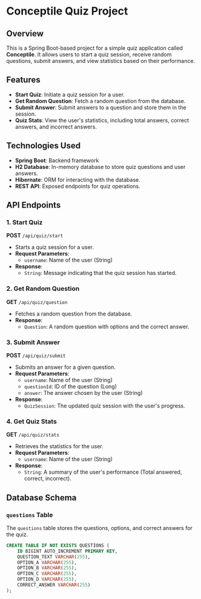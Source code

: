 # Conceptile Quiz Project

## Overview
This is a Spring Boot-based project for a simple quiz application called **Conceptile**. It allows users to start a quiz session, receive random questions, submit answers, and view statistics based on their performance.

## Features
- **Start Quiz**: Initiate a quiz session for a user.
- **Get Random Question**: Fetch a random question from the database.
- **Submit Answer**: Submit answers to a question and store them in the session.
- **Quiz Stats**: View the user's statistics, including total answers, correct answers, and incorrect answers.

## Technologies Used
- **Spring Boot**: Backend framework
- **H2 Database**: In-memory database to store quiz questions and user answers.
- **Hibernate**: ORM for interacting with the database.
- **REST API**: Exposed endpoints for quiz operations.

## API Endpoints

### 1. Start Quiz
**POST** `/api/quiz/start`
- Starts a quiz session for a user.
- **Request Parameters**:
  - `username`: Name of the user (String)
- **Response**:
  - `String`: Message indicating that the quiz session has started.

### 2. Get Random Question
**GET** `/api/quiz/question`
- Fetches a random question from the database.
- **Response**:
  - `Question`: A random question with options and the correct answer.

### 3. Submit Answer
**POST** `/api/quiz/submit`
- Submits an answer for a given question.
- **Request Parameters**:
  - `username`: Name of the user (String)
  - `questionId`: ID of the question (Long)
  - `answer`: The answer chosen by the user (String)
- **Response**:
  - `QuizSession`: The updated quiz session with the user's progress.

### 4. Get Quiz Stats
**GET** `/api/quiz/stats`
- Retrieves the statistics for the user.
- **Request Parameters**:
  - `username`: Name of the user (String)
- **Response**:
  - `String`: A summary of the user's performance (Total answered, correct, incorrect).

## Database Schema

### `questions` Table
The `questions` table stores the questions, options, and correct answers for the quiz.

```sql
CREATE TABLE IF NOT EXISTS QUESTIONS (
    ID BIGINT AUTO_INCREMENT PRIMARY KEY,
    QUESTION_TEXT VARCHAR(255),
    OPTION_A VARCHAR(255),
    OPTION_B VARCHAR(255),
    OPTION_C VARCHAR(255),
    OPTION_D VARCHAR(255),
    CORRECT_ANSWER VARCHAR(255)
);
